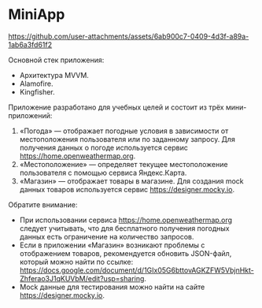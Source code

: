 # MiniApp


https://github.com/user-attachments/assets/6ab900c7-0409-4d3f-a89a-1ab6a3fd61f2


Основной стек приложения:
- Архитектура MVVM.
- Alamofire.
- Kingfisher.

Приложение разработано для учебных целей и состоит из трёх мини-приложений:

1. «Погода» — отображает погодные условия в зависимости от местоположения пользователя или по заданному запросу. Для получения данных о погоде используется сервис https://home.openweathermap.org.
2. «Местоположение» — определяет текущее местоположение пользователя с помощью сервиса Яндекс.Карта.
3. «Магазин» — отображает товары в магазине. Для создания mock данных товаров используется сервис https://designer.mocky.io.

Обратите внимание:
* При использовании сервиса https://home.openweathermap.org следует учитывать, что для бесплатного получения погодных данных есть ограничение на количество запросов.
* Если в приложении «Магазин» возникают проблемы с отображением товаров, рекомендуется обновить JSON-файл, который можно найти по ссылке: https://docs.google.com/document/d/1GIx05G6bttovAGKZFW5VbjnHkt-Zhferao3J1qKUVbM/edit?usp=sharing.
* Mock данные для тестирования можно найти на сайте https://designer.mocky.io.
